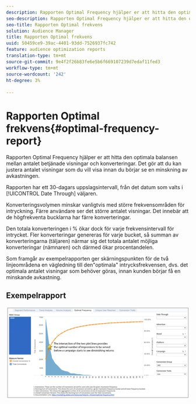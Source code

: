 ```yaml
---
description: Rapporten Optimal Frequency hjälper er att hitta den optimala balansen mellan antalet betjänade visningar och konverteringar. Det gör att du kan justera antalet visningar som du vill visa innan du börjar se en minskning av avkastningen.
seo-description: Rapporten Optimal Frequency hjälper er att hitta den optimala balansen mellan antalet betjänade visningar och konverteringar. Det gör att du kan justera antalet visningar som du vill visa innan du börjar se en minskning av avkastningen.
seo-title: Rapporten Optimal frekvens
solution: Audience Manager
title: Rapporten Optimal frekvens
uuid: 50459ce9-39ac-4401-93dd-7526937fc742
feature: audience optimization reports
translation-type: tm+mt
source-git-commit: 9e4f2f26b83fe6e5b6f669107239d7edaf11fed3
workflow-type: tm+mt
source-wordcount: '242'
ht-degree: 3%

---
```



# Rapporten Optimal frekvens{#optimal-frequency-report}

Rapporten Optimal Frequency hjälper er att hitta den optimala balansen mellan antalet betjänade visningar och konverteringar. Det gör att du kan justera antalet visningar som du vill visa innan du börjar se en minskning av avkastningen.

Rapporten har ett 30-dagars uppslagsintervall, från det datum som valts i [!UICONTROL Date Through] väljaren.

Konverteringsvolymen minskar vanligtvis med större frekvensområden för intryckning. Färre användare ser det större antalet visningar. Det innebär att de högfrekventa bucklarna har färre konverteringar.

Den totala konverteringen i % ökar dock för varje frekvensintervall för intrycket. Fler konverteringar genereras för varje bucket, så summan av konverteringarna (täljaren) närmar sig det totala antalet möjliga konverteringar (nämnaren) och därmed ökar procentandelen.

Som framgår av exempelrapporten ger skärningspunkten för de två linjeområdena en vägledning till den&quot;optimala&quot; intrycksfrekvensen, dvs. det optimala antalet visningar som behöver göras, innan kunden börjar få en minskande avkastning.

## Exempelrapport

![optimal frekvens](assets/optimal-frequency2.png)